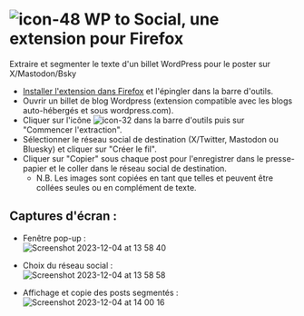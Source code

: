 # ![icon-48](https://github.com/fmoncomble/wp-to-social/assets/59739627/de76d460-0973-4e14-8e47-cf291d6c9752) WP to Social, une extension pour Firefox
Extraire et segmenter le texte d'un billet WordPress pour le poster sur X/Mastodon/Bsky

- [Installer l'extension dans Firefox](https://github.com/fmoncomble/wp-to-social/releases/latest/download/wp-to-social.xpi) et l'épingler dans la barre d'outils.
- Ouvrir un billet de blog Wordpress (extension compatible avec les blogs auto-hébergés et sous wordpress.com).
- Cliquer sur l'icône ![icon-32](https://github.com/fmoncomble/wp-to-social/assets/59739627/9bb45fec-76ed-4a9a-8799-b49bbc7f9a49) dans la barre d'outils puis sur "Commencer l'extraction".
- Sélectionner le réseau social de destination (X/Twitter, Mastodon ou Bluesky) et cliquer sur "Créer le fil".
- Cliquer sur "Copier" sous chaque post pour l'enregistrer dans le presse-papier et le coller dans le réseau social de destination.
  - N.B. Les images sont copiées en tant que telles et peuvent être collées seules ou en complément de texte.

## Captures d'écran :
- Fenêtre pop-up :  
  ![Screenshot 2023-12-04 at 13 58 40](https://github.com/fmoncomble/wp-to-social/assets/59739627/8e12efcd-f969-4aa9-b397-b36a23ad6b01)
  
- Choix du réseau social :  
  ![Screenshot 2023-12-04 at 13 58 58](https://github.com/fmoncomble/wp-to-social/assets/59739627/f7ef8bd1-79de-47e8-802e-1a9225c469fd)
    
- Affichage et copie des posts segmentés :  
  ![Screenshot 2023-12-04 at 14 00 16](https://github.com/fmoncomble/wp-to-social/assets/59739627/77118c36-00f5-4a5c-9c05-23bbffa044c4)

